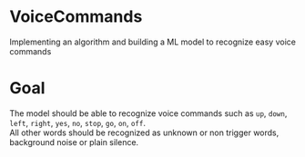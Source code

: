 # VoiceCommands
Implementing an algorithm and building a ML model to recognize easy voice commands

# Goal
The model should be able to recognize voice commands such as ```up```, ```down```, ```left```, ```right```, ```yes```, ```no```, ```stop```, ```go```, ```on```, ```off```.  
All other words should be recognized as unknown or non trigger words, background noise or plain silence.
